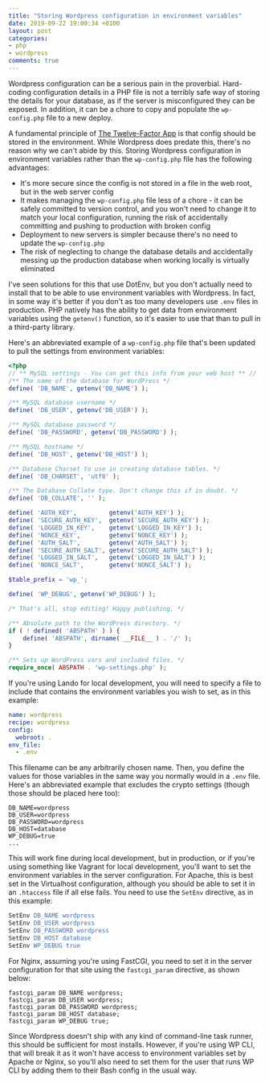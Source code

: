 ```yaml
---
title: "Storing Wordpress configuration in environment variables"
date: 2019-09-22 19:00:34 +0100
layout: post
categories:
- php
- wordpress
comments: true
---
```


Wordpress configuration can be a serious pain in the proverbial. Hard-coding configuration details in a PHP file is not a terribly safe way of storing the details for your database, as if the server is misconfigured they can be exposed. In addition, it can be a chore to copy and populate the `wp-config.php` file to a new deploy.

A fundamental principle of [The Twelve-Factor App](https://12factor.net/) is that config should be stored in the environment. While Wordpress does predate this, there's no reason why we can't abide by this. Storing Wordpress configuration in environment variables rather than the `wp-config.php` file has the following advantages:

* It's more secure since the config is not stored in a file in the web root, but in the web server config
* It makes managing the `wp-config.php` file less of a chore - it can be safely committed to version control, and you won't need to change it to match your local configuration, running the risk of accidentally committing and pushing to production with broken config
* Deployment to new servers is simpler because there's no need to update the `wp-config.php`
* The risk of neglecting to change the database details and accidentally messing up the production database when working locally is virtually eliminated

I've seen solutions for this that use DotEnv, but you don't actually need to install that to be able to use environment variables with Wordpress. In fact, in some way it's better if you don't as too many developers use `.env` files in production. PHP natively has the ability to get data from environment variables using the `getenv()` function, so it's easier to use that than to pull in a third-party library.

Here's an abbreviated example of a `wp-config.php` file that's been updated to pull the settings from environment variables:

```php
<?php
// ** MySQL settings - You can get this info from your web host ** //
/** The name of the database for WordPress */
define( 'DB_NAME', getenv('DB_NAME') );

/** MySQL database username */
define( 'DB_USER', getenv('DB_USER') );

/** MySQL database password */
define( 'DB_PASSWORD', getenv('DB_PASSWORD') );

/** MySQL hostname */
define( 'DB_HOST', getenv('DB_HOST') );

/** Database Charset to use in creating database tables. */
define( 'DB_CHARSET', 'utf8' );

/** The Database Collate type. Don't change this if in doubt. */
define( 'DB_COLLATE', '' );

define( 'AUTH_KEY',         getenv('AUTH_KEY') );
define( 'SECURE_AUTH_KEY',  getenv('SECURE_AUTH_KEY') );
define( 'LOGGED_IN_KEY',    getenv('LOGGED_IN_KEY') );
define( 'NONCE_KEY',        getenv('NONCE_KEY') );
define( 'AUTH_SALT',        getenv('AUTH_SALT') );
define( 'SECURE_AUTH_SALT', getenv('SECURE_AUTH_SALT') );
define( 'LOGGED_IN_SALT',   getenv('LOGGED_IN_SALT') );
define( 'NONCE_SALT',       getenv('NONCE_SALT') );

$table_prefix = 'wp_';

define( 'WP_DEBUG', getenv('WP_DEBUG') );

/* That's all, stop editing! Happy publishing. */

/** Absolute path to the WordPress directory. */
if ( ! defined( 'ABSPATH' ) ) {
	define( 'ABSPATH', dirname( __FILE__ ) . '/' );
}

/** Sets up WordPress vars and included files. */
require_once( ABSPATH . 'wp-settings.php' );
```

If you're using Lando for local development, you will need to specify a file to include that contains the environment variables you wish to set, as in this example:

```yaml
name: wordpress
recipe: wordpress
config:
  webroot: .
env_file:
  - .env
```

This filename can be any arbitrarily chosen name. Then, you define the values for those variables in the same way you normally would in a `.env` file. Here's an abbreviated example that excludes the crypto settings (though those should be placed here too):

```env
DB_NAME=wordpress
DB_USER=wordpress
DB_PASSWORD=wordpress
DB_HOST=database
WP_DEBUG=true
...
```

This will work fine during local development, but in production, or if you're using something like Vagrant for local development, you'll want to set the environment variables in the server configuration. For Apache, this is best set in the Virtualhost configuration, although you should be able to set it in an `.htaccess` file if all else fails. You need to use the `SetEnv` directive, as in this example:

```apache
SetEnv DB_NAME wordpress
SetEnv DB_USER wordpress
SetEnv DB_PASSWORD wordpress
SetEnv DB_HOST database
SetEnv WP_DEBUG true
```

For Nginx, assuming you're using FastCGI, you need to set it in the server configuration for that site using the `fastcgi_param` directive, as shown below:

```nginx
fastcgi_param DB_NAME wordpress;
fastcgi_param DB_USER wordpress;
fastcgi_param DB_PASSWORD wordpress;
fastcgi_param DB_HOST database;
fastcgi_param WP_DEBUG true;
```

Since Wordpress doesn't ship with any kind of command-line task runner, this should be sufficient for most installs. However, if you're using WP CLI, that will break it as it won't have access to environment variables set by Apache or Nginx, so you'll also need to set them for the user that runs WP CLI by adding them to their Bash config in the usual way.
